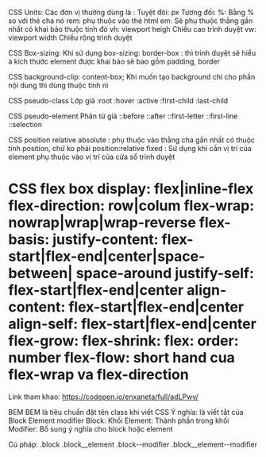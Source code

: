 CSS Units:
  Các đơn vị thường dùng là : 
    Tuyệt đôi: px
    Tương đối: 
      %: Bằng % so với thẻ cha nó
      rem: phụ thuộc vào thẻ html
      em: Sẽ phụ thuộc thằng gần nhất có khai báo thuộc tính đó
      vh: viewport heigh Chiều cao trình duyệt
      vw: viewport width Chiều rộng trình duyệt

CSS Box-sizing:
  Khi sử dụng box-sizing: border-box : thì trình duyệt sẽ hiểu à kích thước element được khai báo
  sẽ bao gồm padding, border

CSS background-clip: content-box;
  Khi muốn tạo background chỉ cho phần nội dung thì dùng thuộc tính ni

CSS pseudo-class Lớp giả
  :root
  :hover
  :active
  :first-child
  :last-child

CSS pseudo-element Phân tử giả
  ::before
  ::after
  ::first-letter
  ::first-line
  ::selection

CSS position
  relative
  absolute : phụ thuộc vào thằng cha gần nhất có thuộc tính position, chứ ko phải position:relative
  fixed : Sử dụng khi cần vị trí của element phụ thuộc vào vị trí của cửa sổ trình duyệt

CSS flex box
  display: flex|inline-flex
  flex-direction: row|colum
  flex-wrap: nowrap|wrap|wrap-reverse
  flex-basis: <length>
  justify-content: flex-start|flex-end|center|space-between|  space-around
  justify-self: flex-start|flex-end|center
  align-content: flex-start|flex-end|center
  align-self: flex-start|flex-end|center
  flex-grow: <number>
  flex-shrink: <number>
  flex: <number>
  order: number
  flex-flow: short hand cua flex-wrap va flex-direction
  =======
  Link tham khao: https://codepen.io/enxaneta/full/adLPwv/

BEM
  BEM là tiêu chuẩn đặt tên class khi viết CSS
  Ý nghĩa: là viết tắt của Block Element modifier
  Block: Khối
  Element: Thành phần trong khối
  Modifier: Bổ sung ý nghĩa cho block hoặc element

  Cú pháp:
  .block
  .block__element
  .block--modifier
  .block__element--modifier